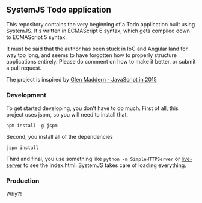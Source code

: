 ## SystemJS Todo application

This repository contains the very beginning of a Todo application built using
SystemJS. It's written in ECMAScript 6 syntax, which gets compiled down to
ECMAScript 5 syntax.

It must be said that the author has been stuck in IoC and Angular land for way
too long, and seems to have forgotten how to properly structure applications
entirely. Please do comment on how to make it better, or submit a pull request.

The project is inspired by [Glen Maddern - JavaScript in 2015](https://www.youtube.com/watch?v=iukBMY4apvI)

### Development

To get started developing, you don't have to do much. First of all, this
project uses jspm, so you will need to install that.

`npm install -g jspm`

Second, you install all of the dependencies

`jspm install`

Third and final, you use something like `python -m SimpleHTTPServer` or
[live-server](https://github.com/tapio/live-server) to see the index.html.
SystemJS takes care of loading everything.

### Production

Why?!

